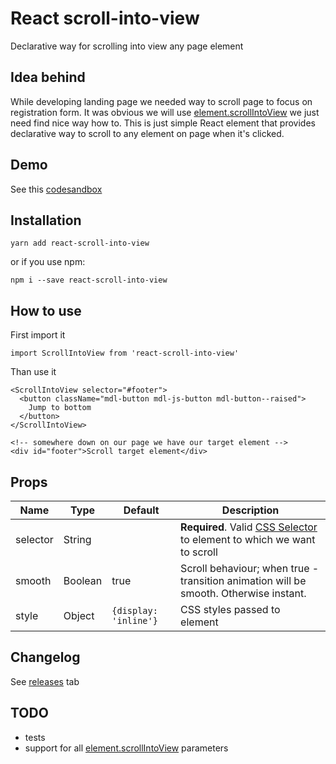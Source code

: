 # React scroll-into-view
Declarative way for scrolling into view any page element

## Idea behind
While developing landing page we needed way to scroll page to focus on registration form. It was obvious we will use [element.scrollIntoView](https://developer.mozilla.org/en-US/docs/Web/API/Element/scrollIntoView) we just need find nice way how to.
This is just simple React element that provides declarative way to scroll to any element on page when it's clicked.

## Demo
See this [codesandbox](https://codesandbox.io/s/14lxm6jmm7)

## Installation
```
yarn add react-scroll-into-view
```
or if you use npm:
```
npm i --save react-scroll-into-view
```

## How to use
First import it
```
import ScrollIntoView from 'react-scroll-into-view'
```

Than use it
```
<ScrollIntoView selector="#footer">
  <button className="mdl-button mdl-js-button mdl-button--raised">
    Jump to bottom
  </button>
</ScrollIntoView>

<!-- somewhere down on our page we have our target element -->
<div id="footer">Scroll target element</div>
```

## Props
| Name | Type | Default | Description
| --- | --- | --- | ---
| selector | String | | **Required**. Valid [CSS Selector](https://developer.mozilla.org/en-US/docs/Web/CSS/CSS_Selectors) to element to which we want to scroll
| smooth | Boolean | true | Scroll behaviour; when true - transition animation will be smooth. Otherwise instant.
| style | Object | `{display: 'inline'}` | CSS styles passed to element 

## Changelog
See [releases](https://github.com/dominikbulaj/react-scroll-into-view/releases) tab

## TODO
* tests
* support for all [element.scrollIntoView](https://developer.mozilla.org/en-US/docs/Web/API/Element/scrollIntoView) parameters